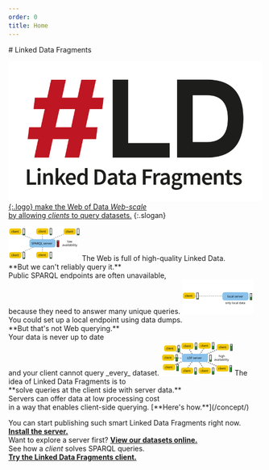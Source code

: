 ```yaml
---
order: 0
title: Home
---
```


<div id="billboard" markdown="1">
# Linked Data Fragments

[![Linked Data Fragments](/images/logo.svg){:.logo}
make the Web of Data _Web-scale_
<br>
by allowing _clients_ to query datasets.](/concept/)
{:.slogan}
</div>

<img src="/images/sparql.svg" class="aside" alt="" />
The Web is full of high-quality Linked Data.
<br>
**But we can't reliably query it.**
<br>
Public SPARQL endpoints are often unavailable,
<br>
because they need to answer many unique queries.


<img src="/images/local.svg" class="aside" alt="" />
You could set up a local endpoint using data dumps.
<br>
**But that's not Web querying.**
<br>
Your data is never up to date
<br>
and your client cannot query _every_ dataset.

<img src="/images/ldf.svg" class="aside" alt="" />
The idea of Linked Data Fragments is to
<br>
**solve queries at the client side with server data.**
<br>
Servers can offer data at low processing cost
<br>
in a way that enables client-side querying.
[**Here's how.**](/concept/)

You can start publishing such smart Linked Data Fragments right now.
[**Install the server.**](/software/)
<br>
Want to explore a server first?
[**View our datasets online.**](/data/)
<br>
See how a _client_ solves SPARQL queries.
[**Try the Linked Data Fragments client.**](/data/)

